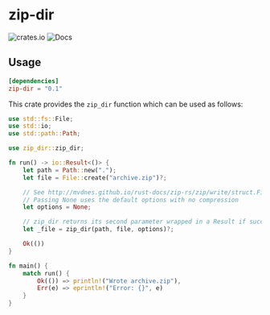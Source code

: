 # zip-dir

![crates.io](https://img.shields.io/crates/v/zip-dir.svg)
![Docs](https://docs.rs/zip-dir/badge.svg)

Usage
-----

```toml
[dependencies]
zip-dir = "0.1"
```

This crate provides the `zip_dir` function which can be used as follows:

```rust
use std::fs::File;
use std::io;
use std::path::Path;

use zip_dir::zip_dir;

fn run() -> io::Result<()> {
    let path = Path::new(".");
    let file = File::create("archive.zip")?;

    // See http://mvdnes.github.io/rust-docs/zip-rs/zip/write/struct.FileOptions.html for options
    // Passing None uses the default options with no compression
    let options = None;

    // zip_dir returns its second parameter wrapped in a Result if successful
    let _file = zip_dir(path, file, options)?;

    Ok(())
}

fn main() {
    match run() {
        Ok(()) => println!("Wrote archive.zip"),
        Err(e) => eprintln!("Error: {}", e)
    }
}
```
